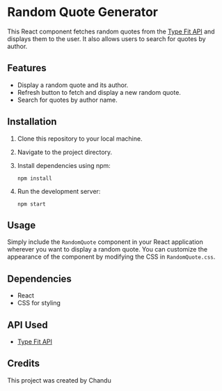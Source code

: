 # Random Quote Generator

This React component fetches random quotes from the [Type Fit API](https://type.fit/api/quotes) and displays them to the user. It also allows users to search for quotes by author.

## Features

- Display a random quote and its author.
- Refresh button to fetch and display a new random quote.
- Search for quotes by author name.

## Installation

1. Clone this repository to your local machine.
2. Navigate to the project directory.
3. Install dependencies using npm:

    ```
    npm install
    ```

4. Run the development server:

    ```
    npm start
    ```

## Usage

Simply include the `RandomQuote` component in your React application wherever you want to display a random quote. You can customize the appearance of the component by modifying the CSS in `RandomQuote.css`.

## Dependencies

- React
- CSS for styling

## API Used

- [Type Fit API](https://type.fit/api/quotes)

## Credits

This project was created by Chandu
